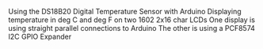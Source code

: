 Using the DS18B20 Digital Temperature Sensor with Arduino 
Displaying temperature in deg C and deg F on two 1602 2x16 char LCDs
One display is using straight parallel connections to Arduino
The other is using a PCF8574 I2C GPIO Expander

